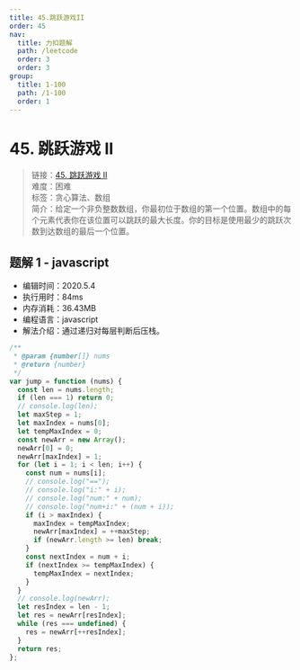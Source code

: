 ```yaml
---
title: 45.跳跃游戏II
order: 45
nav:
  title: 力扣题解
  path: /leetcode
  order: 3
  order: 3
group:
  title: 1-100
  path: /1-100
  order: 1
---
```


# 45. 跳跃游戏 II

> 链接：[45. 跳跃游戏 II](https://leetcode-cn.com/problems/jump-game-ii/)  
> 难度：困难  
> 标签：贪心算法、数组  
> 简介：给定一个非负整数数组，你最初位于数组的第一个位置。数组中的每个元素代表你在该位置可以跳跃的最大长度。你的目标是使用最少的跳跃次数到达数组的最后一个位置。

## 题解 1 - javascript

- 编辑时间：2020.5.4
- 执行用时：84ms
- 内存消耗：36.43MB
- 编程语言：javascript
- 解法介绍：通过递归对每层判断后压栈。

```javascript
/**
 * @param {number[]} nums
 * @return {number}
 */
var jump = function (nums) {
  const len = nums.length;
  if (len === 1) return 0;
  // console.log(len);
  let maxStep = 1;
  let maxIndex = nums[0];
  let tempMaxIndex = 0;
  const newArr = new Array();
  newArr[0] = 0;
  newArr[maxIndex] = 1;
  for (let i = 1; i < len; i++) {
    const num = nums[i];
    // console.log("==");
    // console.log("i:" + i);
    // console.log("num:" + num);
    // console.log("num+i:" + (num + i));
    if (i > maxIndex) {
      maxIndex = tempMaxIndex;
      newArr[maxIndex] = ++maxStep;
      if (newArr.length >= len) break;
    }
    const nextIndex = num + i;
    if (nextIndex >= tempMaxIndex) {
      tempMaxIndex = nextIndex;
    }
  }
  // console.log(newArr);
  let resIndex = len - 1;
  let res = newArr[resIndex];
  while (res === undefined) {
    res = newArr[++resIndex];
  }
  return res;
};
```
